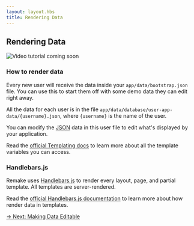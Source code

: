 ```yaml
---
layout: layout.hbs
title: Rendering Data
---
```


## Rendering Data

<img src="/static/images/video-coming-soon.png" alt="Video tutorial coming soon">

### How to render data

Every new user will receive the data inside your `app/data/bootstrap.json` file. You can use this to start them off with some demo data they can edit right away.

All the data for each user is in the file `app/data/database/user-app-data/{username}.json`, where `{username}` is the name of the user.

You can modify the [JSON](https://www.w3schools.com/whatis/whatis_json.asp) data in this user file to edit what's displayed by your application.

Read the [official Templating docs](/templating) to learn more about all the template variables you can access.

### Handlebars.js

Remake uses [Handlebars.js](https://handlebarsjs.com/) to render every layout, page, and partial template. All templates are server-rendered.

Read the [official Handlebars.js documentation](https://handlebarsjs.com/) to learn more about how render data in templates.

<div class="spacer--8"></div>

<a class="slanted-link" href="/making-data-editable/"><span>&rarr; Next: Making Data Editable</span></a>

